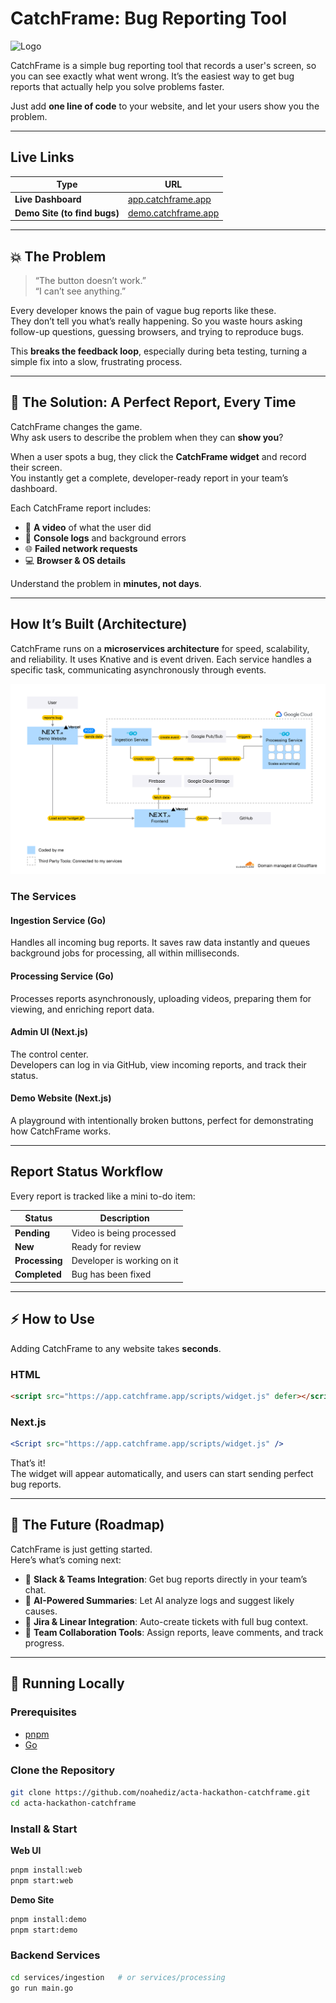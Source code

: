 # CatchFrame: Bug Reporting Tool

![Logo](https://app.catchframe.app/_next/image?url=%2Flogo.png&w=128&q=75)

CatchFrame is a simple bug reporting tool that records a user's screen, so you can see exactly what went wrong.  It’s the easiest way to get bug reports that actually help you solve problems faster.

Just add **one line of code** to your website, and let your users show you the problem.

---

## Live Links

| Type | URL |
|------|-----|
| **Live Dashboard** | [app.catchframe.app](https://app.catchframe.app) |
| **Demo Site (to find bugs)** | [demo.catchframe.app](https://demo.catchframe.app) |

---

## 💥 The Problem

> “The button doesn’t work.”  
> “I can’t see anything.”

Every developer knows the pain of vague bug reports like these.  
They don’t tell you what’s really happening. So you waste hours asking follow-up questions, guessing browsers, and trying to reproduce bugs.

This **breaks the feedback loop**, especially during beta testing, turning a simple fix into a slow, frustrating process.

---

## 🧩 The Solution: A Perfect Report, Every Time

CatchFrame changes the game.  
Why ask users to describe the problem when they can **show you**?

When a user spots a bug, they click the **CatchFrame widget** and record their screen.  
You instantly get a complete, developer-ready report in your team’s dashboard.

Each CatchFrame report includes:

- 🎥 **A video** of what the user did  
- 🧾 **Console logs** and background errors  
- 🌐 **Failed network requests**  
- 💻 **Browser & OS details**

Understand the problem in **minutes, not days**.

---

## How It’s Built (Architecture)

CatchFrame runs on a **microservices architecture** for speed, scalability, and reliability. It uses Knative and is event driven.
Each service handles a specific task, communicating asynchronously through events.

![Architecture Diagram](https://github.com/noahediz/acta-hackathon-catchframe/blob/main/img/architecture.png)

### The Services

#### Ingestion Service (Go)
Handles all incoming bug reports.
It saves raw data instantly and queues background jobs for processing, all within milliseconds.

#### Processing Service (Go)
Processes reports asynchronously, uploading videos, preparing them for viewing, and enriching report data.

#### Admin UI (Next.js)
The control center.  
Developers can log in via GitHub, view incoming reports, and track their status.

#### Demo Website (Next.js)
A playground with intentionally broken buttons, perfect for demonstrating how CatchFrame works.

---

## Report Status Workflow

Every report is tracked like a mini to-do item:

| Status | Description |
|--------|--------------|
| **Pending** | Video is being processed |
| **New** | Ready for review |
| **Processing** | Developer is working on it |
| **Completed** | Bug has been fixed |

---

## ⚡ How to Use

Adding CatchFrame to any website takes **seconds**.

### HTML
```html
<script src="https://app.catchframe.app/scripts/widget.js" defer></script>
```

### Next.js
```jsx
<Script src="https://app.catchframe.app/scripts/widget.js" />
```

That’s it!  
The widget will appear automatically, and users can start sending perfect bug reports.

---

## 🚀 The Future (Roadmap)

CatchFrame is just getting started.  
Here’s what’s coming next:

- 💬 **Slack & Teams Integration**: Get bug reports directly in your team’s chat.  
- 🤖 **AI-Powered Summaries**: Let AI analyze logs and suggest likely causes.  
- 🧾 **Jira & Linear Integration**: Auto-create tickets with full bug context.  
- 👥 **Team Collaboration Tools**: Assign reports, leave comments, and track progress.

---

## 🧠 Running Locally

### Prerequisites
- [pnpm](https://pnpm.io/)
- [Go](https://go.dev/)

### Clone the Repository
```bash
git clone https://github.com/noahediz/acta-hackathon-catchframe.git
cd acta-hackathon-catchframe
```

### Install & Start

**Web UI**
```bash
pnpm install:web
pnpm start:web
```

**Demo Site**
```bash
pnpm install:demo
pnpm start:demo
```

### Backend Services
```bash
cd services/ingestion   # or services/processing
go run main.go
```
